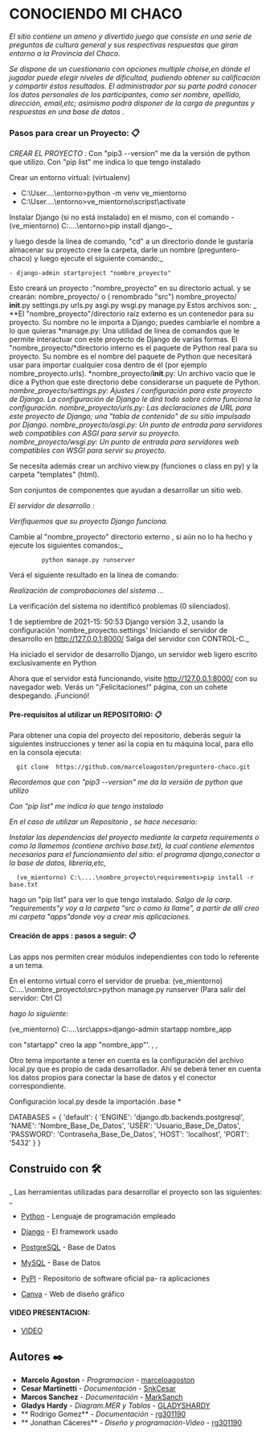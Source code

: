 ﻿# CONOCIENDO MI CHACO 

_El sitio contiene un ameno y divertido juego que consiste en una serie de preguntas de cultura general y sus respectivas respuestas que giran entorno a la Provincia del Chaco._

_Se dispone de un cuestionario con opciones multiple choise,en dónde el jugador puede elegir niveles de dificultad, pudiendo obtener su calificación y compartir éstos resultados. El administrador por su parte podrá conocer los datos personales de los participantes, como ser nombre, apellido, dirección, email,etc; asimismo podrá disponer de la carga de preguntas y respuestas en una base de datos ._

### Pasos para crear un Proyecto: 📋

_CREAR EL PROYECTO :_ 
Con "pip3 --version" me da la versión de python que utilizo.
Con "pip list" me indica lo que tengo instalado

Crear un entorno virtual: (virtualenv)
 *	C:\User\....\entorno>python -m venv  ve_mientorno  
*	C:\User\....\entorno>ve_mientorno\scripst\activate 
	
 Instalar Django (si no está instalado) en el mismo, con el comando
	-(ve_mientorno) C:\....\entorno>pip install django-_

y luego desde la línea de comando, "cd" a un directorio donde le gustaría almacenar su proyecto cree la carpeta, darle un nombre (preguntero-chaco) y  luego ejecute el siguiente comando:_
	
	- django-admin startproject "nombre_proyecto"           

Esto creará un proyecto :"nombre_proyecto"  en su directorio actual.
y se crearán: 
			nombre_proyecto/          o ( renombrado "src") 
    			nombre_proyecto/       
				    __init__.py
				    settings.py
				    urls.py
				    asgi.py
				    wsgi.py
				  manage.py
Estos archivos son:
_ **El "nombre_proyecto"/directorio raíz externo es un contenedor para su proyecto. Su nombre no le importa a Django; puedes cambiarle el nombre a lo que quieras
*manage.py: 
Una utilidad de línea de comandos que le permite interactuar con este proyecto de Django de varias formas. 
El "nombre_proyecto/*directorio interno es el paquete de Python real para su proyecto. Su nombre es el nombre del paquete de Python que necesitará usar para importar cualquier cosa dentro de él (por ejemplo nombre_proyecto.urls).
*nombre_proyecto/__init__.py:
 Un archivo vacío que le dice a Python que este directorio debe considerarse un paquete de Python.
*nombre_proyecto/settings.py: Ajustes / configuración para este proyecto de Django. La configuración de Django le dirá todo sobre cómo funciona la configuración.
nombre_proyecto/urls.py: Las declaraciones de URL para este proyecto de Django; una "tabla de contenido" de su sitio impulsado por Django. 
*nombre_proyecto/asgi.py: Un punto de entrada para servidores web compatibles con ASGI para servir su proyecto. 
*nombre_proyecto/wsgi.py: Un punto de entrada para servidores web compatibles con WSGI para servir su proyecto.***

Se necesita además crear un archivo view.py (funciones o class en py)
y la carpeta "templates" (html). 

Son conjuntos de componentes que ayudan a desarrollar un sitio web.

_El servidor de desarrollo :_

_Verifiquemos que su proyecto Django funciona._

 Cambie al "nombre_proyecto"  directorio externo , si aún no lo ha hecho y ejecute los siguientes comandos:_
```
         python manage.py runserver
```   
Verá el siguiente resultado en la línea de comando:

_Realización de comprobaciones del sistema ..._

  La verificación del sistema no identificó problemas (0 silenciados).
  
  1 de septiembre de 2021-15: 50:53
  Django versión 3.2, usando la configuración 'nombre_proyecto.settings'
  Iniciando el servidor de desarrollo en http://127.0.0.1:8000/
  Salga del servidor con CONTROL-C._

Ha iniciado el servidor de desarrollo Django, un servidor web ligero escrito exclusivamente en Python

Ahora que el servidor está funcionando, visite http://127.0.0.1:8000/ con su navegador web. Verás un "¡Felicitaciones!" página, con un cohete despegando. ¡Funcionó!

#### Pre-requisitos al utilizar un REPOSITORIO: 📋

Para obtener una copia del proyecto del repositorio, deberás seguir la siguientes instrucciones y tener así la copia en tu máquina local, para ello en la consola ejecuta:

```
  git clone  https://github.com/marceloagoston/preguntero-chaco.git     
```

_Recordemos que con "pip3 --version" me da la versión de python que utilizo_

_Con "pip list" me indica lo que tengo instalado_

_En el caso de utilizar un Repositorio , se hace necesario:_

_Instalar las dependencias del proyecto mediante la carpeta requirements o como la llamemos (contiene archivo base.txt), la cual contiene elementos necesarios para el funcionamiento del sitio: el programa django,conector a la base de datos, libreria,etc,_

```
  (ve_mientorno) C:\....\nombre_proyecto\requirements>pip install -r base.txt 
  ```
  hago un "pip list" para ver lo que tengo instalado.
  _Salgo de la carp. "requirements"y voy a la carpeta "src o como la llame", a partir de allí creo mi carpeta "apps"donde voy a crear mis aplicaciones._

#### Creación de apps : pasos a seguir: 📋

Las apps nos permiten crear módulos independientes con todo lo referente a un tema.

En el entorno virtual corro el servidor de prueba:
(ve_mientorno) C:\....\nombre_proyecto\src>python manage.py runserver (Para salir del servidor: Ctrl C)

_hago lo siguiente:_

(ve_mientorno) C:\....\src\apps>django-admin startapp nombre_app

con "startapp" creo la app "nombre_app"'.
															_, ,_


Otro tema importante a tener en cuenta es la configuración del archivo local.py que es propio de cada desarrollador. Ahí se deberá tener en cuenta los datos propios para conectar la base de datos y el conector correspondiente.

Configuración local.py desde la importación .base *

DATABASES = {
    'default': {
        'ENGINE': 'django.db.backends.postgresql',
        'NAME': 'Nombre_Base_De_Datos',
        'USER': 'Usuario_Base_De_Datos',
        'PASSWORD': 'Contraseña_Base_De_Datos',
        'HOST': 'localhost',
        'PORT': '5432' 
    }
}


## Construido con 🛠️

_ Las herramientas utilizadas para desarrollar el proyecto son las siguientes: _

* [Python](http://www.python.org) - Lenguaje de programación
									empleado
* [Django](https://www.djangoproject.com) -  El framework
											 usado
* [PostgreSQL](https://www.posgresql.org/) - Base de Datos 

* [MySQL](https://www.mysql.com/) - Base de Datos 

* [PyPI](https://www.PyPI.org.com) - Repositorio de 	                                     software oficial pa- 
																		 ra aplicaciones

* [Canva](https://www.canva.com) - Web de diseño gráfico

#### VIDEO PRESENTACION:
   
* [VIDEO](https://drive.google.com/file/d/1pZvI849151bGG3WQM6cZ7m934xRiWRBc/view?usp=drivesdkhttps://www.canva.com) 

 
## Autores ✒️ 

* **Marcelo Agoston** - *Programacion* - [marceloagoston](https://github.com/marceloagoston)
* **Cesar Martinetti** - *Documentación* - [SnkCesar](https://github.com/SnkCesar)
* **Marcos Sanchez** - *Documentación* - [MarkSanch](https://github.com/MarkSanch/Comision4_Grupo3)
* **Gladys Hardy** - *Diagram.MER y Tablas* - [GLADYSHARDY](https://github.com/GLADYSHARDY)
* ** Rodrigo Gomez** - *Documentación* - [rg301190](https://github.com/rg301190)
* ** Jonathan Cáceres** - *Diseño y programación-Video* - [rg301190](https://github.com/Jcaceres88)

